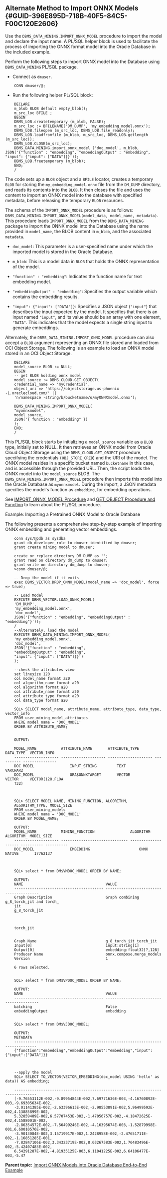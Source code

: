 ## Alternate Method to Import ONNX Models {#GUID-396E895D-718B-40F5-84C5-F00C120E2606}

Use the `DBMS_DATA_MINING.IMPORT_ONNX_MODEL` procedure to import the model and declare the input name. A PL/SQL helper block is used to facilitate the process of importing the ONNX format model into the Oracle Database in the included example. 

Perform the following steps to import ONNX model into the Database using `DBMS_DATA_MINING` PL/SQL package. 

  * Connect as `dmuser`. 
```
    CONN dmuser/@;
```
    

  * Run the following helper PL/SQL block:
```
    DECLARE
    m_blob BLOB default empty_blob();
    m_src_loc BFILE ;
    BEGIN
    DBMS_LOB.createtemporary (m_blob, FALSE);
    m_src_loc := BFILENAME('DM_DUMP', 'my_embedding_model.onnx');
    DBMS_LOB.fileopen (m_src_loc, DBMS_LOB.file_readonly);
    DBMS_LOB.loadfromfile (m_blob, m_src_loc, DBMS_LOB.getlength (m_src_loc));
    DBMS_LOB.CLOSE(m_src_loc);
    DBMS_DATA_MINING.import_onnx_model ('doc_model', m_blob, JSON('{"function" : "embedding", "embeddingOutput" : "embedding", "input": {"input": ["DATA"]}}'));
    DBMS_LOB.freetemporary (m_blob);
    END;
    /
```
    

The code sets up a `BLOB` object and a `BFILE` locator, creates a temporary `BLOB` for storing the `my_embedding_model.onnx` file from the `DM_DUMP` directory, and reads its contents into the `BLOB`. It then closes the file and uses the content to import an ONNX model into the database with specified metadata, before releasing the temporary `BLOB` resources. 




The schema of the `IMPORT_ONNX_MODEL` procedure is as follows: `DBMS_DATA_MINING.IMPORT_ONNX_MODEL(model_data, model_name, metadata)`. This procedure loads `IMPORT_ONNX_MODEL` from the `DBMS_DATA_MINING` package to import the ONNX model into the Database using the name provided in `model_name`, the BLOB content in `m_blob`, and the associated `metadata`. 

  * `doc_model`: This parameter is a user-specified name under which the imported model is stored in the Oracle Database. 

  * `m_blob`: This is a model data in `BLOB` that holds the ONNX representation of the model. 

  * `"function" : "embedding"`: Indicates the function name for text embedding model. 

  * `"embeddingOutput" : "embedding"`: Specifies the output variable which contains the embedding results. 

  * `"input": {"input": ["DATA"]}`: Specifies a JSON object (`"input"`) that describes the input expected by the model. It specifies that there is an input named `"input"`, and its value should be an array with one element, `"DATA"`. This indicates that the model expects a single string input to generate embeddings. 




Alternately, the `DBMS_DATA_MINING.IMPORT_ONNX_MODEL` procedure can also accept a `BLOB` argument representing an ONNX file stored and loaded from OCI Object Storage. The following is an example to load an ONNX model stored in an OCI Object Storage. 
```
    DECLARE
    model_source BLOB := NULL;
    BEGIN
    -- get BLOB holding onnx model
    model_source := DBMS_CLOUD.GET_OBJECT(
    credential_name => 'myCredential',
    object_uri => 'https://objectstorage.us-phoenix -1.oraclecloud.com/' ||
    'n/namespace -string/b/bucketname/o/myONNXmodel.onnx');
    
    DBMS_DATA_MINING.IMPORT_ONNX_MODEL(
    "myonnxmodel",
    model_source,
    JSON('{ function : "embedding" })
    );
    END;
    /
```
    

This PL/SQL block starts by initializing a `model_source` variable as a `BLOB` type, initially set to NULL. It then retrieves an ONNX model from Oracle Cloud Object Storage using the `DBMS_CLOUD.GET_OBJECT` procedure, specifying the credentials `(OBJ_STORE_CRED`) and the URI of the model. The ONNX model resides in a specific bucket named `bucketname` in this case, and is accessible through the provided URL. Then, the script loads the ONNX model into the `model_source` BLOB. The `DBMS_DATA_MINING.IMPORT_ONNX_MODEL` procedure then imports this model into the Oracle Database as `myonnxmodel`. During the import, a JSON metadata specifies the model's function as `embedding`, for embedding operations. 

See [IMPORT_ONNX_MODEL Procedure](https://docs.oracle.com/pls/topic/lookup?ctx=en/database/oracle/oracle-database/23/vecse&id=ARPLS-GUID-BBAAE33A-412B-455A-8FE0-81BE31120300#GUID-BBAAE33A-412B-455A-8FE0-81BE31120300) and [GET_OBJECT Procedure and Function](https://docs.oracle.com/pls/topic/lookup?ctx=en/database/oracle/oracle-database/23/vecse&id=ARPLS-GUID-3DB888C9-18C7-4A26-8DA8-EDFB260E2B14) to learn about the PL/SQL procedure. 

Example: Importing a Pretrained ONNX Model to Oracle Database

The following presents a comprehensive step-by-step example of importing ONNX embedding and generating vector embeddings.
```
    conn sys/@pdb as sysdba
    grant db_developer_role to dmuser identified by dmuser;
    grant create mining model to dmuser;
    
    create or replace directory DM_DUMP as '';
    grant read on directory dm_dump to dmuser;
    grant write on directory dm_dump to dmuser;
    >conn dmuser/@;
    
    –- Drop the model if it exits
    exec DBMS_VECTOR.DROP_ONNX_MODEL(model_name => 'doc_model', force => true);
    
    -- Load Model
    EXECUTE DBMS_VECTOR.LOAD_ONNX_MODEL(
    'DM_DUMP',
    'my_embedding_model.onnx',
    'doc_model',
    JSON('{"function" : "embedding", "embeddingOutput" : "embedding"}'));
    /
    --Alternately, load the model
    EXECUTE DBMS_DATA_MINING.IMPORT_ONNX_MODEL(
    'my_embedding_model.onnx',
    'doc_model',
    JSON('{"function" : "embedding",
    "embeddingOutput" : "embedding",
    "input": {"input": ["DATA"]}}')
    );
    
    --check the attributes view
    set linesize 120
    col model_name format a20
    col algorithm_name format a20
    col algorithm format a20
    col attribute_name format a20
    col attribute_type format a20
    col data_type format a20
    
    SQL> SELECT model_name, attribute_name, attribute_type, data_type, vector_info
    FROM user_mining_model_attributes
    WHERE model_name = 'DOC_MODEL'
    ORDER BY ATTRIBUTE_NAME;
    
    
    OUTPUT:
    
    MODEL_NAME           ATTRIBUTE_NAME       ATTRIBUTE_TYPE       DATA_TYPE  VECTOR_INFO
    -------------------- -------------------- -------------------- ---------- ---------------
    DOC_MODEL                INPUT_STRING         TEXT                 VARCHAR2
    DOC_MODEL                ORA$ONNXTARGET       VECTOR               VECTOR     VECTOR(128,FLOA
    T32)
    
    
    
    SQL> SELECT MODEL_NAME, MINING_FUNCTION, ALGORITHM,
    ALGORITHM_TYPE, MODEL_SIZE
    FROM user_mining_models
    WHERE model_name = 'DOC_MODEL'
    ORDER BY MODEL_NAME;
    
    OUTPUT:
    MODEL_NAME           MINING_FUNCTION                ALGORITHM            ALGORITHM_ MODEL_SIZE
    -------------------- ------------------------------ -------------------- ---------- ----------
    DOC_MODEL                EMBEDDING                      ONNX                 NATIVE       17762137
    
    
    
    SQL> select * from DM$VMDOC_MODEL ORDER BY NAME;
    
    OUTPUT:
    NAME                                     VALUE
    ---------------------------------------- ----------------------------------------
    Graph Description                        Graph combining g_8_torch_jit and torch_
    jit
    g_8_torch_jit
    
    
    
    torch_jit
    
    
    Graph Name                               g_8_torch_jit_torch_jit
    Input[0]                                 input:string[1]
    Output[0]                                embedding:float32[?,128]
    Producer Name                            onnx.compose.merge_models
    Version                                  1
    
    6 rows selected.
    
    
    SQL> select * from DM$VPDOC_MODEL ORDER BY NAME;
    
    OUTPUT:
    NAME                                     VALUE
    ---------------------------------------- ----------------------------------------
    batching                                 False
    embeddingOutput                          embedding
    
    
    SQL> select * from DM$VJDOC_MODEL;
    
    OUTPUT:
    METADATA
    --------------------------------------------------------------------------------
    {"function":"embedding","embeddingOutput":"embedding","input":{"input":["DATA"]}}
    
    
    
    --apply the model
    SQL> SELECT TO_VECTOR(VECTOR_EMBEDDING(doc_model USING 'hello' as data)) AS embedding;
    
    --------------------------------------------------------------------------------
    [-9.76553112E-002,-9.89954844E-002,7.69771636E-003,-4.16760892E-003,-9.69305634E-002,
    -3.01141385E-002,-2.63396613E-002,-2.98553891E-002,5.96499592E-002,4.13885899E-002,
    5.32859489E-002,6.57707453E-002,-1.47056757E-002,-4.18472625E-002,4.1588001E-002,
    -2.86354572E-002,-7.56499246E-002,-4.16395674E-003,-1.52879998E-001,6.60010576E-002,
    -3.9013084E-002,3.15719917E-002,1.2428958E-002,-2.47651711E-002,-1.16851285E-001,
    -7.82847106E-002,3.34323719E-002,8.03267583E-002,1.70483496E-002,-5.42407483E-002,
    6.54291287E-002,-4.81935125E-003,6.11041225E-002,6.64106477E-003,-5.47
```
    

**Parent topic:** [Import ONNX Models into Oracle Database End-to-End Example](import-onnx-models-oracle-database-end-end-example.md)
